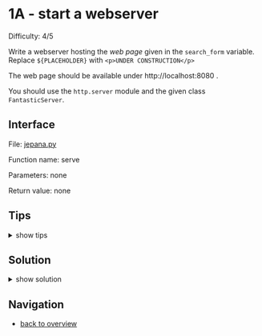 # 1A - start a webserver

Difficulty: 4/5

Write a webserver hosting the *web page* given in the `search_form` variable.
Replace `${PLACEHOLDER}` with `<p>UNDER CONSTRUCTION</p>`

The web page should be available under http://localhost:8080 .

You should use the `http.server` module and the given class `FantasticServer`.

## Interface ##

File: [jepana.py](workspace/jepana.py)

Function name: serve

Parameters: none

Return value: none

## Tips ##

<details>
  <summary>show tips</summary>

* try to import `http.server` in your REPL, then inspect it with `dir()`
* inherit `BaseHTTPRequestHandler` to give `FantasticServer` web server capabilities
* `class A(B):` declares a class `A` inheriting everything from class `B`
* implement `do_GET(self)` to respond to incoming requests in your web server
* a simple hello world web page:
```
self.send_response(200)
self.send_header("Content-type", "text/html")
self.end_headers()
self.wfile.write(bytes("hello, world!", "utf-8"))
```
* start a web server: `HTTPServer((url, port), FantasticServer).serve_forever()`
* stop a web server: `server.server_close()` 
  (assuming your web server is assigned to a variable named `server`)
* catch a `KeyboardInterrupt` error:
```
try:
    pass # insert your code here
except KeyboardInterrupt:
    pass # insert error handling here
```
* `'Python'.replace('P', 'J') == 'Jython'`

</details>

## Solution ##

<details>
  <summary>show solution</summary>

```
from http.server import BaseHTTPRequestHandler, HTTPServer

search_form = """
    <html><title>Fantasticsearch</title><body>
    <form action="/">
      <label for="search">Your Input:</label>
      <input type="text" id="search" name="search" value="">
      <input type="submit" value="Search">
      ${PLACEHOLDER}
    </form> 
    </body></html>
"""

class FantasticServer(BaseHTTPRequestHandler):
    def do_GET(self):
        self.send_response(200)
        self.send_header("Content-type", "text/html")
        self.end_headers()
        self.wfile.write(bytes(search_form.replace("${PLACEHOLDER}", "<p>UNDER CONSTRUCTION</p>", "utf-8"))
        
def serve():
    server = HTTPServer(("localhost", 8080), FantasticServer)
    try:
        server.serve_forever()
    except KeyboardInterrupt:
        pass
    server.server_close()
```
</details>

## Navigation ##
* [back to overview](0.md)
